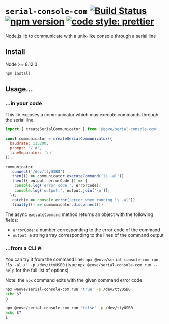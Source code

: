 # `serial-console-com` [![Build Status](https://www.travis-ci.org/eove/serial-console-com.svg?branch=master)](https://www.travis-ci.org/eove/serial-console-com) [![npm version](https://badge.fury.io/js/%40eove%2Fserial-console-com.svg)](https://badge.fury.io/js/%40eove%2Fserial-console-com) [![code style: prettier](https://img.shields.io/badge/code_style-prettier-ff69b4.svg?style=flat-square)](https://github.com/prettier/prettier)

Node.js lib to communicate with a unix-like console through a serial line

## Install

Node >= 8.12.0

`npm install`

## Usage...

### ...in your code

This lib exposes a communicator which may execute commands through the serial line.

```js
import { createSerialCommunicator } from '@eove/serial-console-com';

const communicator = createSerialCommunicator({
  baudrate: 115200,
  prompt: '/ #',
  lineSeparator: '\n'
});

communicator
  .connect('/dev/ttyUSB0')
  .then(() => communicator.executeCommand('ls -al'))
  .then(({ output, errorCode }) => {
    console.log('error code:', errorCode);
    console.log('output:', output.join('\n'));
  });
  .catch(e => console.error('error when running ls -al'))
  .finally(() => communicator.disconnect())
```

The async `executeCommand` method returns an object with the following fields:

- `errorCode`: a number corresponding to the error code of the command
- `output`: a string array corresponding to the lines of the command output

### ...from a CLI 🔥

You can try it from the command line: `npx @eove/serial-console-com run 'ls -al /' -p /dev/ttyUSB0` (type `npx @eove/serial-console-com run --help` for the full list of options)

Note: the `npx` command exits with the given command error code:

```bash
npx @eove/serial-console-com run 'true' -p /dev/ttyUSB0
echo $?
0
```

```bash
npx @eove/serial-console-com run 'false' -p /dev/ttyUSB0
echo $?
1
```
